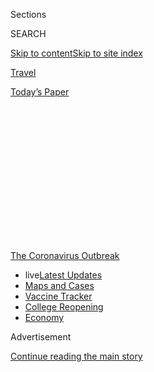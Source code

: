 <div id="app">

<div>

<div>

<div>

<div class="NYTAppHideMasthead css-1q2w90k e1suatyy0">

<div class="section css-ui9rw0 e1suatyy2">

<div class="css-eph4ug er09x8g0">

<div class="css-6n7j50">

</div>

<span class="css-1dv1kvn">Sections</span>

<div class="css-10488qs">

<span class="css-1dv1kvn">SEARCH</span>

</div>

[Skip to content](#site-content)[Skip to site
index](#site-index)

</div>

<div id="masthead-section-label" class="css-1wr3we4 eaxe0e00">

[Travel](https://www.nytimes3xbfgragh.onion/section/travel)

</div>

<div class="css-10698na e1huz5gh0">

</div>

</div>

<div id="masthead-bar-one" class="section hasLinks css-15hmgas e1csuq9d3">

<div class="css-uqyvli e1csuq9d0">

</div>

<div class="css-1uqjmks e1csuq9d1">

</div>

<div class="css-9e9ivx">

[](https://myaccount.nytimes3xbfgragh.onion/auth/login?response_type=cookie&client_id=vi)

</div>

<div class="css-1bvtpon e1csuq9d2">

[Today’s
Paper](https://www.nytimes3xbfgragh.onion/section/todayspaper)

</div>

</div>

</div>

</div>

<div data-aria-hidden="false">

<div id="site-content" data-role="main">

<div>

<div class="css-1aor85t" style="opacity:0.000000001;z-index:-1;visibility:hidden">

<div class="css-1hqnpie">

<div class="css-epjblv">

<span class="css-17xtcya">[Travel](/section/travel)</span><span class="css-x15j1o">|</span><span class="css-fwqvlz">Afraid
of Airlines? There’s Always the Private
Jet</span>

</div>

<div class="css-k008qs">

<div class="css-1iwv8en">

<span class="css-18z7m18"></span>

<div>

</div>

</div>

<span class="css-1n6z4y">https://nyti.ms/3jVASIL</span>

<div class="css-1705lsu">

<div class="css-4xjgmj">

<div class="css-4skfbu" data-role="toolbar" data-aria-label="Social Media Share buttons, Save button, and Comments Panel with current comment count" data-testid="share-tools">

  - 
  - 
  - 
  - 
    
    <div class="css-6n7j50">
    
    </div>

  - 

</div>

</div>

</div>

</div>

</div>

</div>

<div id="NYT_TOP_BANNER_REGION" class="css-13pd83m">

<div>

<div id="styln-prism-menu-1592847958612" class="section interactive-content interactive-size-medium css-1edisqu">

<div class="css-17ih8de interactive-body">

<div id="scroll-container" class="css-1gj85ro">

[<span class="styln-title-wrap"><span class="css-1pje3qr">The
Coronavirus</span><span class="css-1pje3qr">
Outbreak</span></span>](https://www.nytimes3xbfgragh.onion/news-event/coronavirus?action=click&pgtype=Article&state=default&region=TOP_BANNER&context=storylines_menu)

  - <span class="css-kqxiym" data-emphasize="true">live</span>[Latest
    Updates](https://www.nytimes3xbfgragh.onion/2020/08/04/world/coronavirus-cases.html?action=click&pgtype=Article&state=default&region=TOP_BANNER&context=storylines_menu)
  - [Maps and
    Cases](https://www.nytimes3xbfgragh.onion/interactive/2020/us/coronavirus-us-cases.html?action=click&pgtype=Article&state=default&region=TOP_BANNER&context=storylines_menu)
  - [Vaccine
    Tracker](https://www.nytimes3xbfgragh.onion/interactive/2020/science/coronavirus-vaccine-tracker.html?action=click&pgtype=Article&state=default&region=TOP_BANNER&context=storylines_menu)
  - [College
    Reopening](https://www.nytimes3xbfgragh.onion/2020/08/02/us/covid-college-reopening.html?action=click&pgtype=Article&state=default&region=TOP_BANNER&context=storylines_menu)
  - [Economy](https://www.nytimes3xbfgragh.onion/live/2020/08/04/business/stock-market-today-coronavirus?action=click&pgtype=Article&state=default&region=TOP_BANNER&context=storylines_menu)

</div>

</div>

</div>

</div>

</div>

<div id="top-wrapper" class="css-1sy8kpn">

<div id="top-slug" class="css-l9onyx">

Advertisement

</div>

[Continue reading the main
story](#after-top)

<div class="ad top-wrapper" style="text-align:center;height:100%;display:block;min-height:250px">

<div id="top" class="place-ad" data-position="top" data-size-key="top">

</div>

</div>

<div id="after-top">

</div>

</div>

<div>

<div id="sponsor-wrapper" class="css-1hyfx7x">

<div id="sponsor-slug" class="css-19vbshk">

Supported by

</div>

[Continue reading the main
story](#after-sponsor)

<div id="sponsor" class="ad sponsor-wrapper" style="text-align:center;height:100%;display:block">

</div>

<div id="after-sponsor">

</div>

</div>

<div class="css-186x18t">

</div>

<div class="css-1vkm6nb ehdk2mb0">

# Afraid of Airlines? There’s Always the Private Jet

</div>

Concerned about virus-related safety on commercial planes, many fliers
are turning to private jets for the first time. The catch, of course, is
the price.

<div class="css-79elbk" data-testid="photoviewer-wrapper">

<div class="css-z3e15g" data-testid="photoviewer-wrapper-hidden">

</div>

<div class="css-1a48zt4 ehw59r15" data-testid="photoviewer-children">

![<span class="css-16f3y1r e13ogyst0" data-aria-hidden="true">A flight
between New York and Miami on Silver Air (above) costs thousands of
dollars, but many passengers are willing to splurge to avoid commercial
flights. Flying with groups is one way to cut
costs.</span><span class="css-cnj6d5 e1z0qqy90" itemprop="copyrightHolder"><span class="css-1ly73wi e1tej78p0">Credit...</span><span><span>Silver
Air</span></span></span>](https://static01.graylady3jvrrxbe.onion/images/2020/07/27/travel/29private-jets-virus/oakImage-1595868653679-articleLarge.jpg?quality=75&auto=webp&disable=upscale)

</div>

</div>

<div class="css-18e8msd">

<div class="css-vp77d3 epjyd6m0">

<div class="css-1baulvz">

By [<span class="css-1baulvz last-byline" itemprop="name">Sally
French</span>](https://www.nytimes3xbfgragh.onion/by/sally-french)

</div>

</div>

  - July 30,
    2020

  - 
    
    <div class="css-4xjgmj">
    
    <div class="css-d8bdto" data-role="toolbar" data-aria-label="Social Media Share buttons, Save button, and Comments Panel with current comment count" data-testid="share-tools">
    
      - 
      - 
      - 
      - 
        
        <div class="css-6n7j50">
        
        </div>
    
      - 
    
    </div>
    
    </div>

</div>

</div>

<div class="section meteredContent css-1r7ky0e" name="articleBody" itemprop="articleBody">

<div class="css-1fanzo5 StoryBodyCompanionColumn">

<div class="css-53u6y8">

Lexi Shangraw, a San Francisco resident, flew to Phoenix in early March
for what was supposed to be a brief visit. But when lockdowns started,
she ended up staying longer than anticipated in hopes of waiting out
Covid-19.

Last month, she decided it was finally time to return home. Dubious
about the safety of big commercial airlines, she chose
[JSX,](https://www.jsx.com/home/search) a hybrid private jet service
that departs from small, private terminals. In the world of private jet
travel, Ms. Shangraw got a good deal. Her one-way ticket on a
semiprivate jet to Oakland, Calif., cost $159. That same day, a flight
to the Bay Area on American Airlines would have cost $150, she said.

Ms. Shangraw is among the growing number of Americans using private
jets, seeing them as a safer alternative to the often [cramped
commercial
flights](https://www.nytimes3xbfgragh.onion/2020/07/21/travel/crowded-flights-coronavirus.html)
filled with strangers during the pandemic. The day after the Fourth of
July, when commercial airline travel was down 74 percent year-over-year,
private jet flights were up five percent, according to [an analysis of
data from Argus, an aviation consulting
firm](https://privatejetcardcomparisons.com/2020/07/10/heres-where-the-private-jets-were-flying-for-the-july-4th-holiday/#more-38454),
by Doug Gollan, who runs the website [Private Jet Card
Comparisons.](https://privatejetcardcomparisons.com/)

On JSX, passengers still fly with up to 29 strangers (though Ms.
Shangraw said there were fewer than 15 on her flight), but there’s no
need to arrive two hours early (the company recommends 20 minutes),
because there are no security lines and no complex boarding procedures.
JSX flights tend to cost between $300 and $500 one way, per person, but
some shorter legs can cost less than $100.

</div>

</div>

<div class="css-1fanzo5 StoryBodyCompanionColumn">

<div class="css-53u6y8">

## The price of exclusivity

Compared to most private jet services, JSX is downright affordable. Some
customers are opting for pricey, custom charter flights that can cost
anywhere from a few thousand dollars to more than $10,000 per hour,
based on factors like aircraft type and in-flight service.

Even when paying top dollar, many travelers are seeing value in
springing for private flights amid a pandemic. That includes people like
Franklin Antoian, the founder of the personal training website iBodyFit,
who — along with his wife and two kids — took his first-ever private jet
ride last month from Palm Beach, Fla., to visit family in upstate New
York. It cost $20,000, about six times more than Mr. Antoian’s usual
first-class fares for his family of four. He justified the cost, saying
this may be his family’s only flight this year.

A town car arrived at their home and shuttled them directly to the door
of a small airport with plush chairs and no blaring loudspeakers. The
plane left when the family was ready.

It’s a far cry from [ever-changing rules about middle
seats](https://www.nytimes3xbfgragh.onion/2020/07/10/world/canada/canada-airlines-coronavirus.html),
[passengers refusing to wear
masks](https://www.nytimes3xbfgragh.onion/2020/06/18/us/american-airlines-mask-brandon-straka.html)
and [flight attendants telling off passengers for sitting in an
unoccupied exit
row](https://www.nytimes3xbfgragh.onion/2020/07/08/travel/airplanes-social-distancing-coronavirus.html)
for more space. And while travelers on commercial airlines report
[confusion over mask
policies](https://www.nytimes3xbfgragh.onion/2020/06/04/travel/coronavirus-flying-face-masks.html)
not being enforced, flying private means everyone has their face
covered.

</div>

</div>

<div>

</div>

<div class="css-1fanzo5 StoryBodyCompanionColumn">

<div class="css-53u6y8">

“I’d always wanted to fly on a private jet, and then I started thinking
about what travel might otherwise be like on a commercial airline,” Mr.
Antoian said. “I didn’t want to wait in a crowded terminal. I didn’t
want the chance that someone on the plane might complain about wearing a
mask and the plane might be delayed.”

</div>

</div>

<div class="css-1fanzo5 StoryBodyCompanionColumn">

<div class="css-53u6y8">

“Flying private is much safer, and consistently so,” said Sridhar Tayur,
founder of OrganJet, a company that provides private jet travel for
organ-transplant patients. “Social distancing is easier. The pilots wear
masks. The passengers — usually a small number — know each
other.”

<div id="NYT_MAIN_CONTENT_1_REGION" class="css-9tf9ac">

<div>

<div id="styln-covid-updates-world" class="section interactive-content interactive-size-medium css-1ftcdic">

<div class="css-17ih8de interactive-body">

<div id="styln-briefing-block" data-asset-id="QXJ0aWNsZTpueXQ6Ly9hcnRpY2xlLzNhNGMwYWI5LWIwY2QtNWQwOS1hZTgwLTdjMGU3ZTA1OWQ2OA==">

<div class="briefing-block-header-section">

# [Latest Updates: Global Coronavirus Outbreak](https://www.nytimes3xbfgragh.onion/2020/08/04/world/coronavirus-cases.html?action=click&pgtype=Article&state=default&region=MAIN_CONTENT_1&context=storylines_live_updates)

<div class="briefing-block-ts">

Updated 2020-08-04T20:50:09.557Z

</div>

</div>

  - [Novavax sees encouraging results from two studies of its
    experimental
    vaccine.](https://www.nytimes3xbfgragh.onion/2020/08/04/world/coronavirus-cases.html?action=click&pgtype=Article&state=default&region=MAIN_CONTENT_1&context=storylines_live_updates#link-1228a480)
  - [Public and private schools in Maryland and elsewhere are divided
    over in-person
    instruction.](https://www.nytimes3xbfgragh.onion/2020/08/04/world/coronavirus-cases.html?action=click&pgtype=Article&state=default&region=MAIN_CONTENT_1&context=storylines_live_updates#link-4825b93)
  - [The United Nations calls on policymakers to ‘plan thoroughly for
    school
    reopenings.’](https://www.nytimes3xbfgragh.onion/2020/08/04/world/coronavirus-cases.html?action=click&pgtype=Article&state=default&region=MAIN_CONTENT_1&context=storylines_live_updates#link-50f7386d)

<div class="briefing-block-footer">

<div class="briefing-block-footer-meta">

[See more
updates](https://www.nytimes3xbfgragh.onion/2020/08/04/world/coronavirus-cases.html?action=click&pgtype=Article&state=default&region=MAIN_CONTENT_1&context=storylines_live_updates)

</div>

<div class="briefing-block-briefinglinks">

<span>More live coverage:</span>
[Markets](https://www.nytimes3xbfgragh.onion/live/2020/08/04/business/stock-market-today-coronavirus?action=click&pgtype=Article&state=default&region=MAIN_CONTENT_1&context=storylines_live_updates)

</div>

</div>

</div>

</div>

</div>

</div>

</div>

The major drawback for many travelers is, of course, the cost. A one-way
charter flight between New York and Miami with the private jet company
[Silver Air](https://www.silverair.com/) costs between $15,000 and
$20,000 for the entire aircraft, depending on the jet (their planes seat
between four and 10). Bring nine friends, and that still amounts to a
few thousand dollars per person each way — significantly more than the
cost of your average first-class ticket, and far more than the price of
a basic economy seat. Another company, [Jet It,](https://gojetit.com/)
charges $4,200 per hour (though purchasing a membership reduces the
per-hour rate to $1,600), not including airport fees. Their HondaJet
Elite aircraft seats six.

To reduce the price of the $8,000-to-$10,000-per-hour flight, Jamie
Gibson, the founder of the website
[Flightess](https://www.flightess.com/) and a high-end charter flight
attendant, says more groups of first-time fliers are chartering planes
with friends and family, and thus reducing the per-person cost.
Prepandemic, her regular clients were executives who tended to travel
alone. The cost is further reduced by the CARES Act tax break. Private
jet customers aren’t required to pay the 7.5 percent Federal Excise Tax
between March 28 and Dec. 31, 2020, which is typically charged on all
private jet flights and hours. Additionally, companies don’t have to pay
any fuel taxes during that period, which is one less cost they would
otherwise pass onto consumers.

## Gaining in popularity

While [commercial air
travel](https://www.nytimes3xbfgragh.onion/2020/05/10/business/airlines-coronavirus-bleak-future.html)
is getting pummeled, private jet travel has not been hit nearly as hard,
said Mr. Gollan.

In April, passenger count on commercial airlines fell 95 percent
year-over-year, while passenger count on private jet charters was down
67 percent, according to Mr. Gollan’s analysis of Argus’s data. By June,
private jet operators saw just a 22 percent decrease.

</div>

</div>

<div>

</div>

<div class="css-1fanzo5 StoryBodyCompanionColumn">

<div class="css-53u6y8">

“With virtually no business travel, the rebound was fueled by existing
customers flying for personal reasons and newcomers to the market,” Mr.
Gollan said. “Private flying isn’t fully back, but certainly the
industry is in much better shape than airlines. There is a strong flow
of new-to-private-aviation customers.”

XO, which offers both private charters and the ability to book
individual seats on private jets, saw a 19.8 percent decrease in hours
flown in the first half of 2020 versus the first half of 2019, according
to Argus data. But the company said monthly membership sales between
March and May 2020 among first-time private jet fliers averaged five
times higher than their monthly averages.

Two other companies have also seen increased interest. [Sentient
Jet](https://www.sentient.com/) said more than 50 percent of the 8,000
flight hours in June were sold to first-time customers, up from about 25
to 30 percent in most months. And [Air Charter
Service](https://www.aircharterserviceusa.com/) said in a press release
that in May and June, it saw a 75 percent increase in year-over-year
inquiries from potential customers.

The trend looks likely to continue as commercial air travel may only
become more painful. JetBlue is blocking middle seats through at least
Sept. 8 and Southwest Airlines is doing the same through at least Oct.
31 — but it’s unclear what happens after that. Luxuries like airport
lounges are closed with no indication when they’ll reopen. And
passengers report [flights being canceled at the last
minute](https://www.nytimes3xbfgragh.onion/2020/06/18/travel/travel-refunds-airlines.html).

## Who is flying private

Ms. Gibson said in addition to families and friends on vacation, she’s
recently flown students who needed to return from college or boarding
schools and older passengers who feel especially at risk flying
commercial airlines. And as airlines cut back on international flights
in response to [countries closing their
borders](https://www.nytimes3xbfgragh.onion/article/coronavirus-travel-restrictions.html)
to some foreigners, including Americans, she’s also flying a number of
repatriation
trips.

<div id="NYT_MAIN_CONTENT_3_REGION" class="css-9tf9ac">

<div>

<div id="styln-prism-freeform-1594220623585" class="section interactive-content interactive-size-medium css-1ftcdic">

<div class="css-17ih8de interactive-body">

<div id="prism-freeform-block-85410" class="css-19mumt8" data-role="complementary" data-storyline="The Coronavirus Outbreak" data-truncated="true" tabindex="0">

<div class="css-a8d9oz">

<div class="css-eb027h">

[](https://www.nytimes3xbfgragh.onion/news-event/coronavirus?action=click&pgtype=Article&state=default&region=MAIN_CONTENT_3&context=storylines_faq)

### The Coronavirus Outbreak ›

#### Frequently Asked Questions

Updated August 4, 2020

  - #### I have antibodies. Am I now immune?
    
      - As of right now,[that seems likely, for at least several
        months.](https://www.nytimes3xbfgragh.onion/2020/07/22/health/covid-antibodies-herd-immunity.html?action=click&pgtype=Article&state=default&region=MAIN_CONTENT_3&context=storylines_faq)
        There have been frightening accounts of people suffering what
        seems to be a second bout of Covid-19. But experts say these
        patients may have a drawn-out course of infection, with the
        virus taking a slow toll weeks to months after initial exposure.
        People infected with the coronavirus typically
        [produce](https://www.nature.com/articles/s41586-020-2456-9)
        immune molecules called antibodies, which are [protective
        proteins made in response to an
        infection](https://www.nytimes3xbfgragh.onion/2020/05/07/health/coronavirus-antibody-prevalence.html?action=click&pgtype=Article&state=default&region=MAIN_CONTENT_3&context=storylines_faq)[.
        These antibodies
        may](https://www.nytimes3xbfgragh.onion/2020/05/07/health/coronavirus-antibody-prevalence.html?action=click&pgtype=Article&state=default&region=MAIN_CONTENT_3&context=storylines_faq)
        last in the body [only two to three
        months](https://www.nature.com/articles/s41591-020-0965-6),
        which may seem worrisome, but that’s perfectly normal after an
        acute infection subsides, said Dr. Michael Mina, an immunologist
        at Harvard University. It may be possible to get the coronavirus
        again, but it’s highly unlikely that it would be possible in a
        short window of time from initial infection or make people
        sicker the second time.

  - #### I’m a small-business owner. Can I get relief?
    
      - The [stimulus bills enacted in
        March](https://www.nytimes3xbfgragh.onion/article/small-business-loans-stimulus-grants-freelancers-coronavirus.html?action=click&pgtype=Article&state=default&region=MAIN_CONTENT_3&context=storylines_faq)
        offer help for the millions of American small businesses. Those
        eligible for aid are businesses and nonprofit organizations with
        fewer than 500 workers, including sole proprietorships,
        independent contractors and freelancers. Some larger companies
        in some industries are also eligible. The help being offered,
        which is being managed by the Small Business Administration,
        includes the Paycheck Protection Program and the Economic Injury
        Disaster Loan program. But lots of folks have [not yet seen
        payouts.](https://www.nytimes3xbfgragh.onion/interactive/2020/05/07/business/small-business-loans-coronavirus.html?action=click&pgtype=Article&state=default&region=MAIN_CONTENT_3&context=storylines_faq)
        Even those who have received help are confused: The rules are
        draconian, and some are stuck sitting on [money they don’t know
        how to
        use.](https://www.nytimes3xbfgragh.onion/2020/05/02/business/economy/loans-coronavirus-small-business.html?action=click&pgtype=Article&state=default&region=MAIN_CONTENT_3&context=storylines_faq)
        Many small-business owners are getting less than they expected
        or [not hearing anything at
        all.](https://www.nytimes3xbfgragh.onion/2020/06/10/business/Small-business-loans-ppp.html?action=click&pgtype=Article&state=default&region=MAIN_CONTENT_3&context=storylines_faq)

  - #### What are my rights if I am worried about going back to work?
    
      - Employers have to provide [a safe
        workplace](https://www.osha.gov/SLTC/covid-19/standards.html)
        with policies that protect everyone equally. [And if one of your
        co-workers tests positive for the coronavirus, the
        C.D.C.](https://www.nytimes3xbfgragh.onion/article/coronavirus-money-unemployment.html?action=click&pgtype=Article&state=default&region=MAIN_CONTENT_3&context=storylines_faq)
        has said that [employers should tell their
        employees](https://www.cdc.gov/coronavirus/2019-ncov/community/guidance-business-response.html)
        -- without giving you the sick employee’s name -- that they may
        have been exposed to the virus.

  - #### Should I refinance my mortgage?
    
      - [It could be a good
        idea,](https://www.nytimes3xbfgragh.onion/article/coronavirus-money-unemployment.html?action=click&pgtype=Article&state=default&region=MAIN_CONTENT_3&context=storylines_faq)
        because mortgage rates have [never been
        lower.](https://www.nytimes3xbfgragh.onion/2020/07/16/business/mortgage-rates-below-3-percent.html?action=click&pgtype=Article&state=default&region=MAIN_CONTENT_3&context=storylines_faq)
        Refinancing requests have pushed mortgage applications to some
        of the highest levels since 2008, so be prepared to get in line.
        But defaults are also up, so if you’re thinking about buying a
        home, be aware that some lenders have tightened their standards.

  - #### What is school going to look like in September?
    
      - It is unlikely that many schools will return to a normal
        schedule this fall, requiring the grind of [online
        learning](https://www.nytimes3xbfgragh.onion/2020/06/05/us/coronavirus-education-lost-learning.html?action=click&pgtype=Article&state=default&region=MAIN_CONTENT_3&context=storylines_faq),
        [makeshift child
        care](https://www.nytimes3xbfgragh.onion/2020/05/29/us/coronavirus-child-care-centers.html?action=click&pgtype=Article&state=default&region=MAIN_CONTENT_3&context=storylines_faq)
        and [stunted
        workdays](https://www.nytimes3xbfgragh.onion/2020/06/03/business/economy/coronavirus-working-women.html?action=click&pgtype=Article&state=default&region=MAIN_CONTENT_3&context=storylines_faq)
        to continue. California’s two largest public school districts —
        Los Angeles and San Diego — said on July 13, that [instruction
        will be remote-only in the
        fall](https://www.nytimes3xbfgragh.onion/2020/07/13/us/lausd-san-diego-school-reopening.html?action=click&pgtype=Article&state=default&region=MAIN_CONTENT_3&context=storylines_faq),
        citing concerns that surging coronavirus infections in their
        areas pose too dire a risk for students and teachers. Together,
        the two districts enroll some 825,000 students. They are the
        largest in the country so far to abandon plans for even a
        partial physical return to classrooms when they reopen in
        August. For other districts, the solution won’t be an
        all-or-nothing approach. [Many
        systems](https://bioethics.jhu.edu/research-and-outreach/projects/eschool-initiative/school-policy-tracker/),
        including the nation’s largest, New York City, are devising
        [hybrid
        plans](https://www.nytimes3xbfgragh.onion/2020/06/26/us/coronavirus-schools-reopen-fall.html?action=click&pgtype=Article&state=default&region=MAIN_CONTENT_3&context=storylines_faq)
        that involve spending some days in classrooms and other days
        online. There’s no national policy on this yet, so check with
        your municipal school system regularly to see what is happening
        in your
community.

<div id="styln-survey-component-85410" class="styln-survey-component" data-surveyname="faq" data-surveystoryline="coronavirus">

</div>

</div>

<div class="css-6mllg9">

</div>

<div class="css-pmm6ed">

<span class="css-5gimkt"></span>

</div>

</div>

</div>

</div>

</div>

</div>

</div>

Private jet travel allows citizens of other countries to find a way
home. For repatriation flights from the United States to a country where
travel is restricted to citizens only, the plane can land, but Ms.
Gibson and her crewmates can’t set foot on foreign land. The passenger
departs, and the crew immediately leaves the country. It is not advised
to use a private jet to skirt entry restrictions — just look at the
[five American travelers who chartered a private jet to
Sardinia](https://www.nytimes3xbfgragh.onion/2020/07/07/world/europe/american-passport-privilege-coronavirus.html),
but were turned away upon arrival.

Even dogs are flying on chartered planes. Elsa Chen, a Bernedoodle
puppy, was purchased by her owners through a website called
[PuppySpot](https://www.puppyspot.com/). They paid the company’s
standard flat rate of $799 to send dogs via air cargo. But when Elsa’s
American Airlines flight from Chicago O’Hare to San Francisco was
canceled last month and could not be rebooked for several days,
PuppySpot rebooked Elsa on a private jet and had her arrive in San
Francisco nearly on schedule. As a result, PuppySpot is now flying all
of its dogs on private planes.

</div>

</div>

<div class="css-1fanzo5 StoryBodyCompanionColumn">

<div class="css-53u6y8">

## Mask, gloves and cleaning

These days, most passengers’ biggest safety concerns center on Covid-19.
Ms. Gibson and her crewmates now wear a mask and gloves throughout the
flight, but she said some customers still opt out of most in-flight
service as a precaution. About 15 percent of her clients now prefer
plastic plates in lieu of fine porcelain china to minimize risk, and
about the same number ask to be mostly left alone in the cabin to
maintain distancing.

JSX said they’ve always wiped down high-touch areas like seats, armrests
and tray tables at the start and end of each day. Since the Covid-19
pandemic, they’ve ramped up cleaning to occur “throughout the day” with
hospital-grade disinfectant.

With most of the modern stresses of commercial travel absent, Mr.
Antoian said his private jet experience harkened back to the 1950s era
of “the Golden Age of plane travel,” a time when flying felt glamorous.

“You’re not just offering coffee or tea,” Ms. Gibson said. “You’re
offering a cappuccino or espresso. You’re not just handing them a bag of
cookies or peanuts. I offer to bake them a souffle. Any custom food
requests, we can order or make.”

Mr. Antoian didn’t ask for any custom orders (his kids ate sandwiches
from home) — but it wasn’t out of any coronavirus-related caution.

“I just didn’t want to inconvenience anyone,” he said. Even without a
souffle, Mr. Antoian said the experience was well worth it for (most of)
his family.

His 4-year-old son still prefers Delta.

“He knows how to work the Delta TV and how to navigate the Disney
movies,” he said. “He had to watch it on my wife’s iPad. He was
disappointed.”

</div>

</div>

<div class="css-1fanzo5 StoryBodyCompanionColumn">

<div class="css-53u6y8">

-----

***Follow New York Times Travel***
*on*[*Instagram*](https://www.instagram.com/nytimestravel/)*,*[*Twitter*](https://twitter.com/nytimestravel)
*and*[*Facebook*](https://www.facebookcorewwwi.onion/nytimestravel/)*.
And*[*sign up for our weekly Travel Dispatch
newsletter*](https://www.nytimes3xbfgragh.onion/newsletters/traveldispatch)
*to receive expert tips on traveling smarter and inspiration for your
next vacation.*

</div>

</div>

</div>

<div>

</div>

<div>

</div>

<div>

</div>

<div>

<div id="bottom-wrapper" class="css-1ede5it">

<div id="bottom-slug" class="css-l9onyx">

Advertisement

</div>

[Continue reading the main
story](#after-bottom)

<div id="bottom" class="ad bottom-wrapper" style="text-align:center;height:100%;display:block;min-height:90px">

</div>

<div id="after-bottom">

</div>

</div>

</div>

</div>

</div>

## Site Index

<div>

</div>

## Site Information Navigation

  - [© <span>2020</span> <span>The New York Times
    Company</span>](https://help.nytimes3xbfgragh.onion/hc/en-us/articles/115014792127-Copyright-notice)

<!-- end list -->

  - [NYTCo](https://www.nytco.com/)
  - [Contact
    Us](https://help.nytimes3xbfgragh.onion/hc/en-us/articles/115015385887-Contact-Us)
  - [Work with us](https://www.nytco.com/careers/)
  - [Advertise](https://nytmediakit.com/)
  - [T Brand Studio](http://www.tbrandstudio.com/)
  - [Your Ad
    Choices](https://www.nytimes3xbfgragh.onion/privacy/cookie-policy#how-do-i-manage-trackers)
  - [Privacy](https://www.nytimes3xbfgragh.onion/privacy)
  - [Terms of
    Service](https://help.nytimes3xbfgragh.onion/hc/en-us/articles/115014893428-Terms-of-service)
  - [Terms of
    Sale](https://help.nytimes3xbfgragh.onion/hc/en-us/articles/115014893968-Terms-of-sale)
  - [Site
    Map](https://spiderbites.nytimes3xbfgragh.onion)
  - [Help](https://help.nytimes3xbfgragh.onion/hc/en-us)
  - [Subscriptions](https://www.nytimes3xbfgragh.onion/subscription?campaignId=37WXW)

</div>

</div>

</div>

</div>
